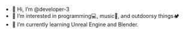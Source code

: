 - 👋 Hi, I’m @developer-3
- 👀 I’m interested in programming💻, music🎸, and outdoorsy things🏕
- 🌱 I’m currently learning Unreal Engine and Blender.

<!---
developer-3/developer-3 is a ✨ special ✨ repository because its `README.md` (this file) appears on your GitHub profile.
You can click the Preview link to take a look at your changes.
--->
